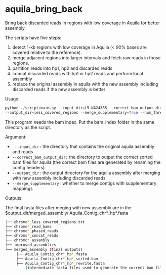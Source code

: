 # aquila_bring_back

Bring back discarded reads in regions with low coverage in Aquila for better assembly. 

The scripts have five steps:

1. detect 1-kb regions with low coverage in Aquila (< 90% bases are covered relative to the reference).
2. merge adjacent regions into larger intervals and fetch raw reads in those regions. 
3. partition reads into hp1, hp2 and discarded reads
4. concat discarded reads with hp1 or hp2 reads and perform local assembly 
5. replace the original assembly in aquila with the new assembly including discarded reads if the new assembly is better


Usage 

```python
python ./script/main.py --input_dir=L5_NA24385 --correct_bam_output_dir=correct_bam_files \
--output_dir=less_covered_regions --merge_supplementary=True --num_threads=8

```
This program needs the bam index. Put the bam_index folder in the same directory as the script.

Argument:

 - ` --input_dir:` the directory that contains the original aquila assembly and reads
 - `--correct_bam_output_dir:` the directory to output the correct sorted bam files for aquila (the correct bam files are generated by renaming the contig headers)
 - `--output_dir:` the output directory for the aquila assembly after merging with new assembly including discarded reads
 - `--merge_supplementary:` whether to merge contigs with supplementary mappings


Outputs:

The final fasta files after meging with new assembly are in the $output\_dir/merged_assembly/ Aquila\_Contig\_chr\*\_hp\*.fasta

```bash
│── chromo*_less_covered_regions.txt
├── chromo*_read_bams
├── chromo*_phased_reads
├── chromo*_concat_reads
├── chromo*_assembly
├── improved_assemblies
└── merged_assembly (final outputs)
  	 ├── Aquila_Contig_chr*_hp*.fasta 
  	 ├── Aquila_Contig_chr*_hp*_sorted.bam 
  	 ├── Aquila_Contig_chr*_hp*_rewrite.fasta 
     	 (intermediate fasta files used to generate the correct bam files by renaming the headers)
```





